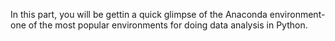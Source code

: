 In this part, you will be gettin a quick glimpse of the Anaconda environment- one of the most popular environments for doing data analysis in Python.
